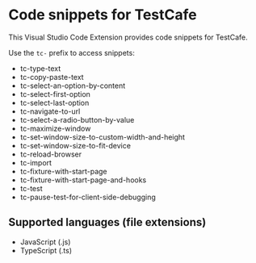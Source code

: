 # Code snippets for TestCafe

This Visual Studio Code Extension provides code snippets for TestCafe.

Use the `tc-` prefix to access snippets:

- tc-type-text
- tc-copy-paste-text
- tc-select-an-option-by-content
- tc-select-first-option
- tc-select-last-option
- tc-navigate-to-url
- tc-select-a-radio-button-by-value
- tc-maximize-window
- tc-set-window-size-to-custom-width-and-height
- tc-set-window-size-to-fit-device
- tc-reload-browser
- tc-import
- tc-fixture-with-start-page
- tc-fixture-with-start-page-and-hooks
- tc-test
- tc-pause-test-for-client-side-debugging

## Supported languages (file extensions)

* JavaScript (.js)
* TypeScript (.ts)


